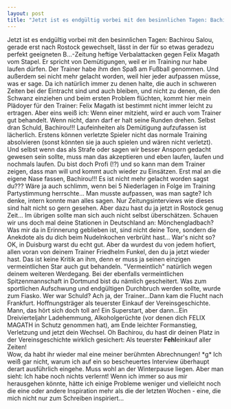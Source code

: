 ```yaml
---
layout: post
title: "Jetzt ist es endgültig vorbei mit den besinnlichen Tagen: Bachirou Salou, gerade erst nach Rostock gewechselt, lässt in der für so etwas geradezu perfekt geeigneten B...-Zeitung heftige Verbalattacken gegen Felix Magath vom Stapel."
---
```


Jetzt ist es endgültig vorbei mit den besinnlichen Tagen: Bachirou Salou, gerade erst nach Rostock gewechselt, lässt in der für so etwas geradezu perfekt geeigneten B...-Zeitung heftige Verbalattacken gegen Felix Magath vom Stapel. Er spricht von Demütigungen, weil er im Training nur habe laufen dürfen. Der Trainer habe ihm den Spaß am Fußball genommen. Und außerdem sei nicht mehr gelacht worden, weil hier jeder aufpassen müsse, was er sage. Da ich natürlich immer zu denen halte, die auch in schweren Zeiten bei der Eintracht sind und auch bleiben, und nicht zu denen, die den Schwanz einziehen und beim ersten Problem flüchten, kommt hier mein Plädoyer für den Trainer: Felix Magath ist bestimmt nicht immer leicht zu ertragen. Aber eins weiß ich: Wenn einer mitzieht, wird er auch vom Trainer gut behandelt. Wenn nicht, dann darf er halt seine Runden drehen. Selbst dran Schuld, Bachirou!!! Laufeinheiten als Demütigung aufzufassen ist lächerlich. Erstens können verletzte Spieler nicht das normale Training absolvieren (sonst könnten sie ja auch spielen und wären nicht verletzt). Und selbst wenn das als Strafe oder sagen wir besser Ansporn gedacht gewesen sein sollte, muss man das akzeptieren und eben laufen, laufen und nochmals laufen. Du bist doch Profi (!?) und so kann man dem Trainer zeigen, dass man will und kommt auch wieder zu Einsätzen. Erst mal an die eigene Nase fassen, Bachirou!!! Es ist nicht mehr gelacht worden sagst du??? Wäre ja auch schlimm, wenn bei 5 Niederlagen in Folge im Training Partystimmung herrschte... Man musste aufpassen, was man sagte? Ich denke, intern konnte man alles sagen. Nur Zeitungsinterviews wie dieses sind halt nicht so gern gesehen. Aber dazu hast du ja jetzt in Rostock genug Zeit... Im übrigen sollte man sich auch nicht selbst überschätzen. Schauen wir uns doch mal deine Stationen in Deutschland an: Mönchengladbach? Was mir da in Erinnerung geblieben ist, sind nicht deine Tore, sondern die Anekdote als du dich beim Nudelnkochen verbrüht hast... War's nicht so? OK, in Duisburg warst du echt gut. Aber da wurdest du von jedem hofiert, allen voran von deinem Trainer Friedhelm Funkel, den du ja jetzt wieder hast. Das ist keine Kritik an ihm, denn er muss ja seinen einzigen vermeintlichen Star auch gut behandeln. "Vermeintlich" natürlich wegen deinem weiteren Werdegang. Bei der ebenfalls vermeintlichen Spitzenmannschaft in Dortmund bist du nämlich gescheitert. Was zum sportlichen Aufschwung und endgültigen Durchbruch werden sollte, wurde zum Fiasko. Wer war Schuld? Ach ja, der Trainer...Dann kam die Flucht nach Frankfurt. Hoffnungsträger als teuerster Einkauf der Vereinsgeschichte. Mann, das hört sich doch toll an! Ein Superstart, aber dann...Ein Dreivierteljahr Ladehemmung, Alkoholgerüchte (vor denen dich FELIX MAGATH in Schutz genommen hat), am Ende leichter Formanstieg, Verletzung und jetzt dein Wechsel. Oh Bachirou, du hast dir deinen Platz in der Vereinsgeschichte wirklich gesichert: Als teuerster **Fehl**einkauf aller Zeiten!  
Wow, da habt ihr wieder mal eine meiner berühmten Abrechnungen! \*g\* Ich weiß gar nicht, warum ich auf ein so bescheuertes Interview überhaupt derart ausführlich eingehe. Muss wohl an der Winterpause liegen. Aber man sieht: Ich habe noch nichts verlernt! Wenn ich immer so aus mir herausgehen könnte, hätte ich einige Probleme weniger und vielleicht noch die eine oder andere Inspiration mehr als die der letzten Wochen - eine, die mich nicht nur zum Schreiben inspiriert...
